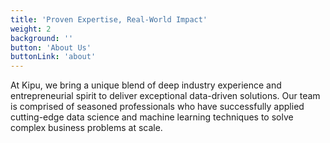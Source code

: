 ```yaml
---
title: 'Proven Expertise, Real-World Impact'
weight: 2
background: ''
button: 'About Us'
buttonLink: 'about'
---
```


At Kipu, we bring a unique blend of deep industry experience and entrepreneurial spirit to deliver exceptional data-driven solutions. Our team is comprised of seasoned professionals who have successfully applied cutting-edge data science and machine learning techniques to solve complex business problems at scale.

